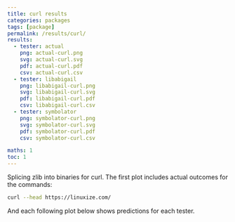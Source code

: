 ```yaml
---
title: curl results
categories: packages
tags: [package]
permalink: /results/curl/
results:
  - tester: actual
    png: actual-curl.png
    svg: actual-curl.svg
    pdf: actual-curl.pdf
    csv: actual-curl.csv
  - tester: libabigail
    png: libabigail-curl.png
    svg: libabigail-curl.svg
    pdf: libabigail-curl.pdf
    csv: libabigail-curl.csv
  - tester: symbolator
    png: symbolator-curl.png
    svg: symbolator-curl.svg
    pdf: symbolator-curl.pdf
    csv: symbolator-curl.csv

maths: 1
toc: 1
---
```


Splicing zlib into binaries for curl. The first plot includes actual outcomes for the commands:

```bash
curl --head https://linuxize.com/
```

And each following plot below shows predictions for each tester.